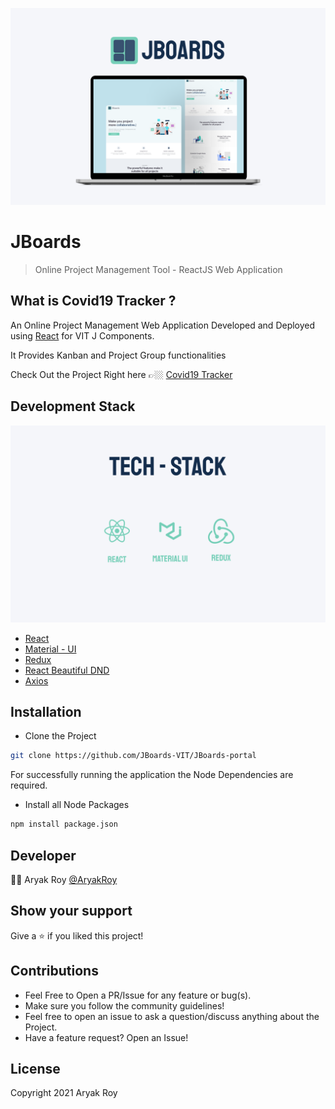 ![JBoards Banner](/src/assets/images/banner.png)

# JBoards

> Online Project Management Tool - ReactJS Web Application

## What is Covid19 Tracker ?

An Online Project Management Web Application Developed and Deployed using [React](https://reactjs.org/) for VIT J Components.

It Provides Kanban and Project Group functionalities

Check Out the Project Right here 👉🏼
[Covid19 Tracker](https://jboards-cf509.web.app)

## Development Stack

![TechStack Banner](/src/assets/images/techstack.png)

- [React](https://reactjs.org/)
- [Material - UI](https://material-ui.com/)
- [Redux](https://redux.js.org/)
- [React Beautiful DND](https://github.com/atlassian/react-beautiful-dnd)
- [Axios](https://axios-http.com/)

## Installation

- Clone the Project

```bash
git clone https://github.com/JBoards-VIT/JBoards-portal
```

For successfully running the application the Node Dependencies are required.

- Install all Node Packages

```bash
npm install package.json
```

## Developer

👨‍💻 Aryak Roy [@AryakRoy](https://github.com/AryakRoy)

## Show your support

Give a ⭐ if you liked this project!

## Contributions

- Feel Free to Open a PR/Issue for any feature or bug(s).
- Make sure you follow the community guidelines!
- Feel free to open an issue to ask a question/discuss anything about the Project.
- Have a feature request? Open an Issue!

## License

Copyright 2021 Aryak Roy
